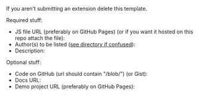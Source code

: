 If you aren't submitting an extension delete this template.

Required stuff:

* JS file URL (preferably on GitHub Pages) (or if you want it hosted on this repo attach the file): 
* Author(s) to be listed ([see directory if confused](http://savaka2.github.io/scratch-extensions-directory/)): 
* Description: 

Optional stuff:

* Code on GitHub (url should contain "/blob/") (or Gist): 
* Docs URL: 
* Demo project URL (preferably on GitHub Pages): 